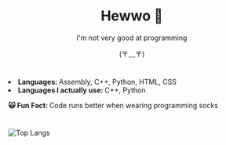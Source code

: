 <body>
<h1 align="center"> Hewwo 🥕 </h1>
    
<div align="center">
    <p>I'm not very good at programming</p>
    <p>(⁠〒⁠﹏⁠〒⁠)</p>
</div>

<h1></h1>
<li><b>Languages: </b>Assembly, C++, Python, HTML, CSS</li>
<li><b>Languages I actually use: </b>C++, Python</li>
<p><b>🙀 Fun Fact: </b>Code runs better when wearing programming socks</p>

<h1></h1>

![Top Langs](https://github-readme-stats.vercel.app/api/top-langs/?username=pinkulani&theme=radical)


</body>
